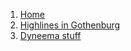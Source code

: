 1. [Home](index.md)
2. [Highlines in Gothenburg](gothenburg-highlines.md)
2. [Dyneema stuff](uhmwpe-fiber.md)
